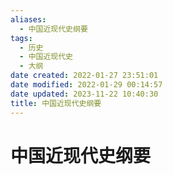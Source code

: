 ```yaml
---
aliases:
  - 中国近现代史纲要
tags:
  - 历史
  - 中国近现代史
  - 大纲
date created: 2022-01-27 23:51:01
date modified: 2022-01-29 00:14:57
date updated: 2023-11-22 10:40:30
title: 中国近现代史纲要
---
```


# 中国近现代史纲要
